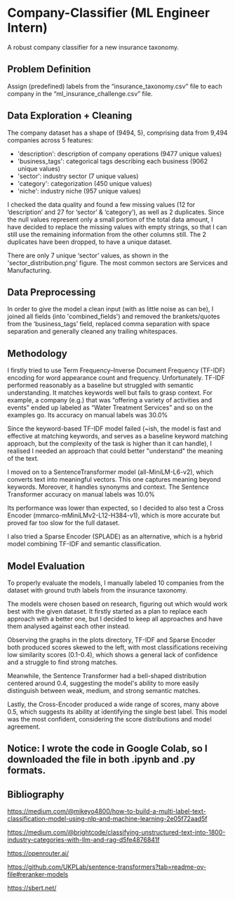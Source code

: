 # Company-Classifier (ML Engineer Intern)

A robust company classifier for a new insurance taxonomy.

## Problem Definition

Assign (predefined) labels from the “insurance_taxonomy.csv” file to each company in the “ml_insurance_challenge.csv” file.

## Data Exploration + Cleaning

The company dataset has a shape of (9494, 5), comprising data from 9,494 companies across 5 features:
- 'description': description of company operations (9477 unique values)
- 'business_tags': categorical tags describing each business (9062 unique values)
- 'sector': industry sector (7 unique values)
- 'category': categorization (450 unique values)
- 'niche': industry niche (957 unique values)

I checked the data quality and found a few missing values (12 for ‘description’ and 27 for ‘sector’ & ‘category’), as well as 2 duplicates. Since the null values represent only a small portion of the total data amount, I have decided to replace the missing values with empty strings, so that I can still use the remaining information from the other columns still. The 2 duplicates have been dropped, to have a unique dataset.

There are only 7 unique ‘sector’ values, as shown in the 'sector_distribution.png' figure.  The most common sectors are Services and Manufacturing.

## Data Preprocessing

In order to give the model a clean input (with as little noise as can be), I joined all fields (into 'combined_fields') and removed the brankets/quotes from the ‘business_tags’ field, replaced comma separation with space separation and generally cleaned any trailing whitespaces.

## Methodology

I firstly tried to use Term Frequency–Inverse Document Frequency (TF-IDF) encoding for word appearance count and frequency. Unfortunately. TF-IDF performed reasonably as a baseline but struggled with semantic understanding. It matches keywords well but fails to grasp context. For example, a company (e.g.) that was “offering a variety of activities and events” ended up labeled as “Water Treatment Services” and so on the examples go. Its accuracy on manual labels was 30.0%

Since the keyword-based TF-IDF model failed (~ish, the model is fast and effective at matching keywords, and serves as a  baseline keyword matching approach, but the complexity of the task is higher than it can handle), I realised I needed an approach that could better "understand" the meaning of the text.

I moved on to a SentenceTransformer model (all-MiniLM-L6-v2), which converts text into meaningful vectors. This one captures meaning beyond keywords. Moreover, it handles synonyms and context. The Sentence Transformer accuracy on manual labels was 10.0%

Its performance was lower than expected, so I decided to also test a Cross Encoder (mmarco-mMiniLMv2-L12-H384-v1), which is more accurate but proved far too slow for the full dataset. 

I also tried a Sparse Encoder (SPLADE) as an alternative, which is a hybrid model combining TF-IDF and semantic classification.

## Model Evaluation

To properly evaluate the models, I manually labeled 10 companies from the dataset with ground truth labels from the insurance taxonomy. 

The models were chosen based on research, figuring out which would work best with the given dataset. It firstly started as a plan to replace each approach with a better one, but I decided to keep all approaches and have them analysed against each other instead.

Observing the graphs in the plots directory, TF-IDF and Sparse Encoder both produced scores skewed to the left, with most classifications receiving low similarity scores (0.1-0.4), which shows a general lack of confidence and a struggle to find strong matches.

Meanwhile, the Sentence Transformer had a bell-shaped distribution centered around 0.4, suggesting the model's ability to more easily distinguish between weak, medium, and strong semantic matches.

Lastly, the Cross-Encoder produced a wide range of scores, many above 0.5, which suggests its ability at identifying the single best label. This model was the most confident, considering the score distributions and model agreement.


## Notice: I wrote the code in Google Colab, so I downloaded the file in both .ipynb and .py formats.

## Bibliography

https://medium.com/@mikeyo4800/how-to-build-a-multi-label-text-classification-model-using-nlp-and-machine-learning-2e05f72aad5f

https://medium.com/@brightcode/classifying-unstructured-text-into-1800-industry-categories-with-llm-and-rag-d5fe4876841f

https://openrouter.ai/

https://github.com/UKPLab/sentence-transformers?tab=readme-ov-file#reranker-models

https://sbert.net/
